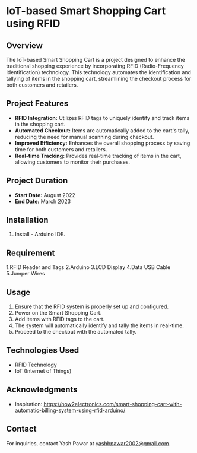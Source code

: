 # IoT-based Smart Shopping Cart using RFID

## Overview
The IoT-based Smart Shopping Cart is a project designed to enhance the traditional shopping experience by incorporating RFID (Radio-Frequency Identification) technology. This technology automates the identification and tallying of items in the shopping cart, streamlining the checkout process for both customers and retailers.

## Project Features
- **RFID Integration:** Utilizes RFID tags to uniquely identify and track items in the shopping cart.
- **Automated Checkout:** Items are automatically added to the cart's tally, reducing the need for manual scanning during checkout.
- **Improved Efficiency:** Enhances the overall shopping process by saving time for both customers and retailers.
- **Real-time Tracking:** Provides real-time tracking of items in the cart, allowing customers to monitor their purchases.

## Project Duration
- **Start Date:** August 2022
- **End Date:** March 2023

## Installation
1. Install - Arduino IDE.

## Requirement
1.RFID Reader and Tags
2.Arduino 
3.LCD Display
4.Data USB Cable
5.Jumper Wires

## Usage
1. Ensure that the RFID system is properly set up and configured.
2. Power on the Smart Shopping Cart.
3. Add items with RFID tags to the cart.
4. The system will automatically identify and tally the items in real-time.
5. Proceed to the checkout with the automated tally.

## Technologies Used
- RFID Technology
- IoT (Internet of Things)

## Acknowledgments
- Inspiration: https://how2electronics.com/smart-shopping-cart-with-automatic-billing-system-using-rfid-arduino/

## Contact
For inquiries, contact Yash Pawar at yashbpawar2002@gmail.com.

